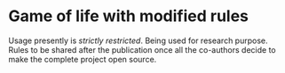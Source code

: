 # Game of life with modified rules
Usage presently is *strictly restricted*.
Being used for research purpose.
Rules to be shared after the publication once all the co-authors decide to make the complete project open source.
